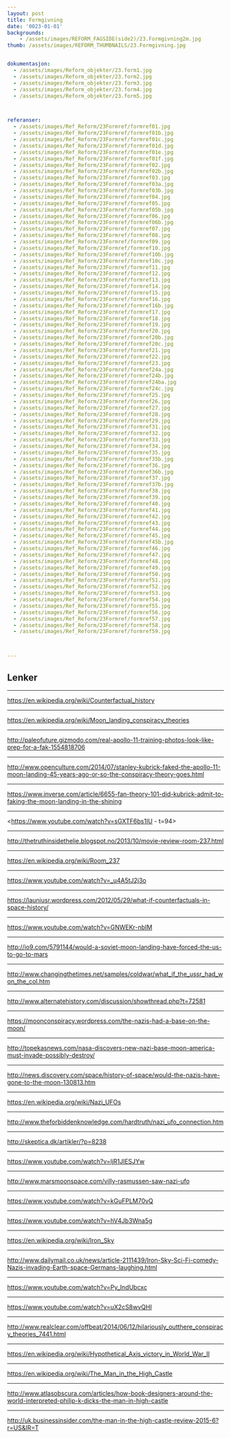 ```yaml
---
layout: post
title: Formgivning
date: '0023-01-01'
backgrounds:
    - /assets/images/REFORM_FAGSIDE(side2)/23.Formgivning2m.jpg
thumb: /assets/images/REFORM_THUMBNAILS/23.Formgivning.jpg


dokumentasjon:
  - /assets/images/Reform_objekter/23.form1.jpg
  - /assets/images/Reform_objekter/23.form2.jpg
  - /assets/images/Reform_objekter/23.form3.jpg
  - /assets/images/Reform_objekter/23.form4.jpg
  - /assets/images/Reform_objekter/23.form5.jpg



referanser:
  - /assets/images/Ref_Reform/23Formref/formref01.jpg
  - /assets/images/Ref_Reform/23Formref/formref01b.jpg
  - /assets/images/Ref_Reform/23Formref/formref01c.jpg
  - /assets/images/Ref_Reform/23Formref/formref01d.jpg
  - /assets/images/Ref_Reform/23Formref/formref01e.jpg
  - /assets/images/Ref_Reform/23Formref/formref01f.jpg
  - /assets/images/Ref_Reform/23Formref/formref02.jpg
  - /assets/images/Ref_Reform/23Formref/formref02b.jpg
  - /assets/images/Ref_Reform/23Formref/formref03.jpg
  - /assets/images/Ref_Reform/23Formref/formref03a.jpg
  - /assets/images/Ref_Reform/23Formref/formref03b.jpg
  - /assets/images/Ref_Reform/23Formref/formref04.jpg
  - /assets/images/Ref_Reform/23Formref/formref05.jpg
  - /assets/images/Ref_Reform/23Formref/formref05b.jpg
  - /assets/images/Ref_Reform/23Formref/formref06.jpg
  - /assets/images/Ref_Reform/23Formref/formref06b.jpg
  - /assets/images/Ref_Reform/23Formref/formref07.jpg
  - /assets/images/Ref_Reform/23Formref/formref08.jpg
  - /assets/images/Ref_Reform/23Formref/formref09.jpg
  - /assets/images/Ref_Reform/23Formref/formref10.jpg
  - /assets/images/Ref_Reform/23Formref/formref10b.jpg
  - /assets/images/Ref_Reform/23Formref/formref10c.jpg
  - /assets/images/Ref_Reform/23Formref/formref11.jpg
  - /assets/images/Ref_Reform/23Formref/formref12.jpg
  - /assets/images/Ref_Reform/23Formref/formref13.jpg
  - /assets/images/Ref_Reform/23Formref/formref14.jpg
  - /assets/images/Ref_Reform/23Formref/formref15.jpg
  - /assets/images/Ref_Reform/23Formref/formref16.jpg
  - /assets/images/Ref_Reform/23Formref/formref16b.jpg
  - /assets/images/Ref_Reform/23Formref/formref17.jpg
  - /assets/images/Ref_Reform/23Formref/formref18.jpg
  - /assets/images/Ref_Reform/23Formref/formref19.jpg
  - /assets/images/Ref_Reform/23Formref/formref20.jpg
  - /assets/images/Ref_Reform/23Formref/formref20b.jpg
  - /assets/images/Ref_Reform/23Formref/formref20c.jpg
  - /assets/images/Ref_Reform/23Formref/formref21.jpg
  - /assets/images/Ref_Reform/23Formref/formref22.jpg
  - /assets/images/Ref_Reform/23Formref/formref23.jpg
  - /assets/images/Ref_Reform/23Formref/formref24a.jpg
  - /assets/images/Ref_Reform/23Formref/formref24b.jpg
  - /assets/images/Ref_Reform/23Formref/formref24ba.jpg
  - /assets/images/Ref_Reform/23Formref/formref24c.jpg
  - /assets/images/Ref_Reform/23Formref/formref25.jpg
  - /assets/images/Ref_Reform/23Formref/formref26.jpg
  - /assets/images/Ref_Reform/23Formref/formref27.jpg
  - /assets/images/Ref_Reform/23Formref/formref28.jpg
  - /assets/images/Ref_Reform/23Formref/formref29.jpg
  - /assets/images/Ref_Reform/23Formref/formref31.jpg
  - /assets/images/Ref_Reform/23Formref/formref32.jpg
  - /assets/images/Ref_Reform/23Formref/formref33.jpg
  - /assets/images/Ref_Reform/23Formref/formref34.jpg
  - /assets/images/Ref_Reform/23Formref/formref35.jpg
  - /assets/images/Ref_Reform/23Formref/formref35b.jpg
  - /assets/images/Ref_Reform/23Formref/formref36.jpg
  - /assets/images/Ref_Reform/23Formref/formref36b.jpg
  - /assets/images/Ref_Reform/23Formref/formref37.jpg
  - /assets/images/Ref_Reform/23Formref/formref37b.jpg
  - /assets/images/Ref_Reform/23Formref/formref38.jpg
  - /assets/images/Ref_Reform/23Formref/formref39.jpg
  - /assets/images/Ref_Reform/23Formref/formref40.jpg
  - /assets/images/Ref_Reform/23Formref/formref41.jpg
  - /assets/images/Ref_Reform/23Formref/formref42.jpg
  - /assets/images/Ref_Reform/23Formref/formref43.jpg
  - /assets/images/Ref_Reform/23Formref/formref44.jpg
  - /assets/images/Ref_Reform/23Formref/formref45.jpg
  - /assets/images/Ref_Reform/23Formref/formref45b.jpg
  - /assets/images/Ref_Reform/23Formref/formref46.jpg
  - /assets/images/Ref_Reform/23Formref/formref47.jpg
  - /assets/images/Ref_Reform/23Formref/formref48.jpg
  - /assets/images/Ref_Reform/23Formref/formref49.jpg
  - /assets/images/Ref_Reform/23Formref/formref50.jpg
  - /assets/images/Ref_Reform/23Formref/formref51.jpg
  - /assets/images/Ref_Reform/23Formref/formref52.jpg
  - /assets/images/Ref_Reform/23Formref/formref53.jpg
  - /assets/images/Ref_Reform/23Formref/formref54.jpg
  - /assets/images/Ref_Reform/23Formref/formref55.jpg
  - /assets/images/Ref_Reform/23Formref/formref56.jpg
  - /assets/images/Ref_Reform/23Formref/formref57.jpg
  - /assets/images/Ref_Reform/23Formref/formref58.jpg
  - /assets/images/Ref_Reform/23Formref/formref59.jpg



---
```


## Lenker


* * *
<https://en.wikipedia.org/wiki/Counterfactual_history>

* * *
<https://en.wikipedia.org/wiki/Moon_landing_conspiracy_theories>

* * *
<http://paleofuture.gizmodo.com/real-apollo-11-training-photos-look-like-prep-for-a-fak-1554818706>

* * *
<http://www.openculture.com/2014/07/stanley-kubrick-faked-the-apollo-11-moon-landing-45-years-ago-or-so-the-conspiracy-theory-goes.html>

* * *
<https://www.inverse.com/article/6655-fan-theory-101-did-kubrick-admit-to-faking-the-moon-landing-in-the-shining>

* * *
<https://www.youtube.com/watch?v=sGXTF6bs1IU - t=94>

* * *
<http://thetruthinsidethelie.blogspot.no/2013/10/movie-review-room-237.html>

* * *
<https://en.wikipedia.org/wiki/Room_237>

* * *
<https://www.youtube.com/watch?v=_u4A5tJ2j3o>

* * *
<https://launiusr.wordpress.com/2012/05/29/what-if-counterfactuals-in-space-history/>

* * *
<https://www.youtube.com/watch?v=GNWEKr-nbIM>

* * *
<http://io9.com/5791144/would-a-soviet-moon-landing-have-forced-the-us-to-go-to-mars>

* * *
<http://www.changingthetimes.net/samples/coldwar/what_if_the_ussr_had_won_the_col.htm>

* * *
<http://www.alternatehistory.com/discussion/showthread.php?t=72581>

* * *
<https://moonconspiracy.wordpress.com/the-nazis-had-a-base-on-the-moon/>

* * *
<http://topekasnews.com/nasa-discovers-new-nazi-base-moon-america-must-invade-possibly-destroy/>

* * *
<http://news.discovery.com/space/history-of-space/would-the-nazis-have-gone-to-the-moon-130813.htm>

* * *
<https://en.wikipedia.org/wiki/Nazi_UFOs>

* * *
<http://www.theforbiddenknowledge.com/hardtruth/nazi_ufo_connection.htm>

* * *
<http://skeptica.dk/artikler/?p=8238>

* * *
<https://www.youtube.com/watch?v=ljR1JlESJYw>

* * *
<http://www.marsmoonspace.com/villy-rasmussen-saw-nazi-ufo>

* * *
<https://www.youtube.com/watch?v=kGuFPLM70vQ>

* * *
<https://www.youtube.com/watch?v=hV4Jb3Wna5g>

* * *
<https://en.wikipedia.org/wiki/Iron_Sky>

* * *
<http://www.dailymail.co.uk/news/article-2111439/Iron-Sky-Sci-Fi-comedy-Nazis-invading-Earth-space-Germans-laughing.html>

* * *
<https://www.youtube.com/watch?v=Py_IndUbcxc>

* * *
<https://www.youtube.com/watch?v=uX2cS8wvQHI>

* * *
<http://www.realclear.com/offbeat/2014/06/12/hilariously_outthere_conspiracy_theories_7441.html>

* * *
<https://en.wikipedia.org/wiki/Hypothetical_Axis_victory_in_World_War_II>

* * *
<https://en.wikipedia.org/wiki/The_Man_in_the_High_Castle>

* * *
<http://www.atlasobscura.com/articles/how-book-designers-around-the-world-interpreted-philip-k-dicks-the-man-in-high-castle>

* * *
<http://uk.businessinsider.com/the-man-in-the-high-castle-review-2015-6?r=US&IR=T>


